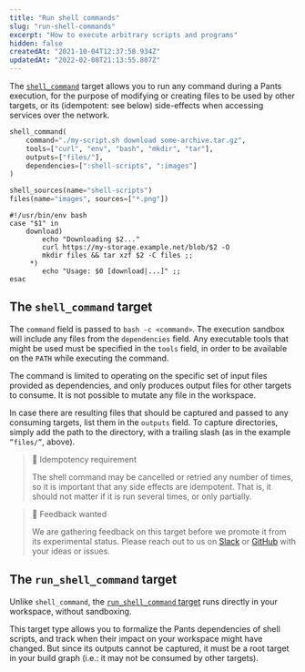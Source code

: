 ```yaml
---
title: "Run shell commands"
slug: "run-shell-commands"
excerpt: "How to execute arbitrary scripts and programs"
hidden: false
createdAt: "2021-10-04T12:37:58.934Z"
updatedAt: "2022-02-08T21:13:55.807Z"
---
```

The [`shell_command`](doc:reference-shell_command) target allows you to run any command during a Pants execution, for the purpose of modifying or creating files to be used by other targets, or its (idempotent: see below) side-effects when accessing services over the network.

```python BUILD
shell_command(
    command="./my-script.sh download some-archive.tar.gz",
    tools=["curl", "env", "bash", "mkdir", "tar"],
    outputs=["files/"],
    dependencies=[":shell-scripts", ":images"]
)

shell_sources(name="shell-scripts")
files(name="images", sources=["*.png"])
```
```shell my-script.sh
#!/usr/bin/env bash
case "$1" in
    download)
        echo "Downloading $2..."
        curl https://my-storage.example.net/blob/$2 -O
        mkdir files && tar xzf $2 -C files ;;
     *)
        echo "Usage: $0 [download|...]" ;;
esac
```

The `shell_command` target
---------------------------------------

The `command` field is passed to `bash -c <command>`. The execution sandbox will include any files from the `dependencies` field. Any executable tools that might be used must be specified in the `tools` field, in order to be available on the `PATH` while executing the command.

The command is limited to operating on the specific set of input files provided as dependencies, and only produces output files for other targets to consume. It is not possible to mutate any file in the workspace.

In case there are resulting files that should be captured and passed to any consuming targets, list them in the `outputs` field. To capture directories, simply add the path to the directory, with a trailing slash (as in the example `”files/”`, above).

> 📘 Idempotency requirement
> 
> The shell command may be cancelled or retried any number of times, so it is important that any side effects are idempotent. That is, it should not matter if it is run several times, or only partially.

> 🚧 Feedback wanted
> 
> We are gathering feedback on this target before we promote it from its experimental status. Please reach out to us on [Slack](doc:getting-help) or [GitHub](https://github.com/pantsbuild/pants) with your ideas or issues.

The `run_shell_command` target
-------------------------------------------

Unlike `shell_command`, the [`run_shell_command` target](doc:reference-run_shell_command) runs directly in your workspace, without sandboxing.

This target type allows you to formalize the Pants dependencies of shell scripts, and track when their impact on your workspace might have changed. But since its outputs cannot be captured, it must be a root target in your build graph (i.e.: it may not be consumed by other targets).
